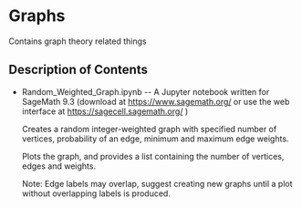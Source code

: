 # Graphs
Contains graph theory related things

Description of Contents
------------------------------------------------
* Random_Weighted_Graph.ipynb -- A Jupyter notebook written for SageMath 9.3 (download at https://www.sagemath.org/ or use the web interface at https://sagecell.sagemath.org/ )
    
    Creates a random integer-weighted graph with specified number of vertices, probability of an edge, minimum and maximum edge weights.
    
    Plots the graph, and provides a list containing the number of vertices, edges and weights.
    
    Note: Edge labels may overlap, suggest creating new graphs until a plot without overlapping labels is produced.
